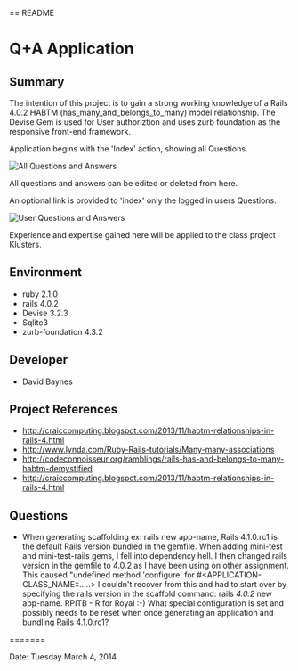 == README

# Q+A Application 

## Summary
The intention of this project is to gain a strong working knowledge of a Rails 4.0.2 HABTM (has_many_and_belongs_to_many)
model relationship. The Devise Gem is used for User authoriztion and uses zurb foundation as the responsive 
front-end framework.

Application begins with the 'Index' action, showing all Questions. 

![All Questions and Answers](https://github.com/dbaynes/Q-A/public/Q+A_Index.png)

All questions and answers can be edited or deleted from here. 

An optional link is provided to 'index' only the logged in users Questions.

![User Questions and Answers](https://github.com/dbaynes/Q-A/public/User_Index.png)

Experience and expertise gained here will be applied to the class project Klusters.

## Environment
- ruby 2.1.0
- rails 4.0.2
- Devise 3.2.3
- Sqlite3
- zurb-foundation 4.3.2


## Developer
- David Baynes

## Project References

- http://craiccomputing.blogspot.com/2013/11/habtm-relationships-in-rails-4.html
- http://www.lynda.com/Ruby-Rails-tutorials/Many-many-associations
- http://codeconnoisseur.org/ramblings/rails-has-and-belongs-to-many-habtm-demystified
- http://craiccomputing.blogspot.com/2013/11/habtm-relationships-in-rails-4.html

## Questions

- When generating scaffolding ex: rails new app-name, Rails 4.1.0.rc1 is the default Rails version bundled
in the gemfile. When adding mini-test and mini-test-rails gems, I fell into dependency hell. I then changed
rails version in the gemfile to 4.0.2 as I have been using on other assignment. This caused "undefined method 
'configure' for #<APPLICATION-CLASS_NAME::.....> I couldn't recover from this and had to start over by specifying
the rails version in the scaffold command: rails _4.0.2_ new app-name. RPITB - R for Royal :-) What special 
configuration is set and possibly needs to be reset when once generating an application and bundling Rails 4.1.0.rc1?  


=======

Date: Tuesday March 4, 2014



